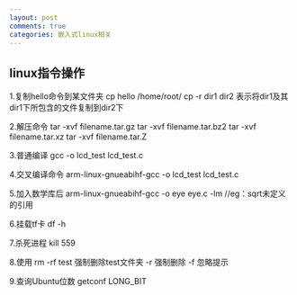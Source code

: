 ```yaml
---
layout: post
comments: true
categories: 嵌入式linux相关
---
```

## linux指令操作


1.复制hello命令到某文件夹
cp hello /home/root/
cp -r dir1 dir2 表示将dir1及其dir1下所包含的文件复制到dir2下

2.解压命令
tar -xvf filename.tar.gz
tar -xvf filename.tar.bz2
tar -xvf filename.tar.xz
tar -xvf filename.tar.Z

3.普通编译
gcc -o lcd_test lcd_test.c

4.交叉编译命令
arm-linux-gnueabihf-gcc -o lcd_test lcd_test.c

5.加入数学库后
arm-linux-gnueabihf-gcc -o eye eye.c -lm //eg：sqrt未定义的引用

6.挂载tf卡
df -h

7.杀死进程
kill 559

8.使用 rm -rf test 强制删除test文件夹
-r 强制删除 -f 忽略提示

9.查询Ubuntu位数
getconf LONG_BIT
